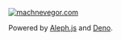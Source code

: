 [![machnevegor.com](https://machnevegor.com/assets/preview.png)](https://machnevegor.com/)

Powered by [Aleph.js](https://aleph.deno.dev/) and [Deno](https://deno.land/).
